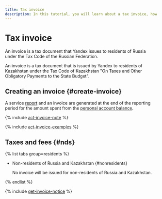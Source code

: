 ```yaml
---
title: Tax invoice
description: In this tutorial, you will learn about a tax invoice, how it is formed, and the taxes and fees it includes.
---
```


# Tax invoice



An invoice is a tax document that Yandex issues to residents of Russia under the Tax Code of the Russian Federation.


An invoice is a tax document that is issued by Yandex to residents of Kazakhstan under the Tax Code of Kazakhstan "On Taxes and Other Obligatory Payments to the State Budget".


## Creating an invoice {#create-invoice}

A service [report](../concepts/act.md) and an invoice are generated at the end of the reporting period for the amount spent from the [personal account balance](../concepts/personal-account.md#balance).

{% include [act-invoice-note](../_includes/act-invoice-note.md) %}


{% include [act-invoice-examples](../_includes/act-invoice-examples.md) %}



## Taxes and fees {#nds}

{% list tabs group=residents %}


- Non-residents of Russia and Kazakhstan {#nonresidents}

    No invoice will be issued for non-residents of Russia and Kazakhstan.

{% endlist %}


{% include [get-invoice-notice](../../_includes/billing/get-invoice-notice.md) %}
